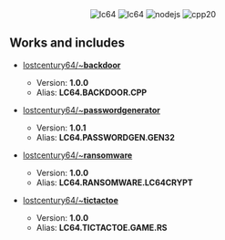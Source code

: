<div align="center">
   <img src="https://i.imgur.com/w1oraAK.png" alt="lc64"/>
  <img src="https://img.shields.io/badge/lostcentury64-1.0.0-purple" alt="lc64">
  <img src="https://img.shields.io/badge/nodejs-16.11.1-green" alt="nodejs">
  <img src="https://img.shields.io/badge/C++ language-20-blue" alt="cpp20"></br>
</div>

## Works and includes
  - [lostcentury64/~**backdoor**](https://github.com/le01q/lostcentury64/tree/main/backdoor)
    - Version: **1.0.0**
    - Alias: **LC64.BACKDOOR.CPP**

  - [lostcentury64/~**passwordgenerator**](https://github.com/le01q/lostcentury64/tree/main/password-generator)
    - Version: **1.0.1**
    - Alias: **LC64.PASSWORDGEN.GEN32**
 
  - [lostcentury64/~**ransomware**](https://github.com/le01q/lostcentury64/tree/main/ransomware)
    - Version: **1.0.0**
    - Alias: **LC64.RANSOMWARE.LC64CRYPT**
  
  - [lostcentury64/~**tictactoe**](https://github.com/le01q/lostcentury64/tree/main/game)
    - Version: **1.0.0**
    - Alias: **LC64.TICTACTOE.GAME.RS**
